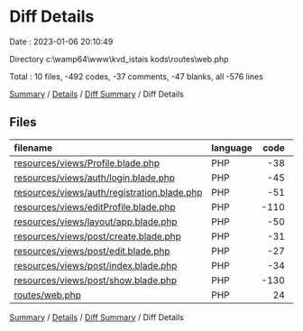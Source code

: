 # Diff Details

Date : 2023-01-06 20:10:49

Directory c:\\wamp64\\www\\kvd_istais kods\\routes\\web.php

Total : 10 files,  -492 codes, -37 comments, -47 blanks, all -576 lines

[Summary](results.md) / [Details](details.md) / [Diff Summary](diff.md) / Diff Details

## Files
| filename | language | code | comment | blank | total |
| :--- | :--- | ---: | ---: | ---: | ---: |
| [resources/views/Profile.blade.php](/resources/views/Profile.blade.php) | PHP | -38 | 0 | -4 | -42 |
| [resources/views/auth/login.blade.php](/resources/views/auth/login.blade.php) | PHP | -45 | 0 | -4 | -49 |
| [resources/views/auth/registration.blade.php](/resources/views/auth/registration.blade.php) | PHP | -51 | 0 | -3 | -54 |
| [resources/views/editProfile.blade.php](/resources/views/editProfile.blade.php) | PHP | -110 | -3 | -3 | -116 |
| [resources/views/layout/app.blade.php](/resources/views/layout/app.blade.php) | PHP | -50 | 0 | -8 | -58 |
| [resources/views/post/create.blade.php](/resources/views/post/create.blade.php) | PHP | -31 | -24 | -5 | -60 |
| [resources/views/post/edit.blade.php](/resources/views/post/edit.blade.php) | PHP | -27 | -23 | -8 | -58 |
| [resources/views/post/index.blade.php](/resources/views/post/index.blade.php) | PHP | -34 | 0 | -6 | -40 |
| [resources/views/post/show.blade.php](/resources/views/post/show.blade.php) | PHP | -130 | 0 | -12 | -142 |
| [routes/web.php](/routes/web.php) | PHP | 24 | 13 | 6 | 43 |

[Summary](results.md) / [Details](details.md) / [Diff Summary](diff.md) / Diff Details